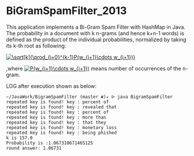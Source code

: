 # BiGramSpamFilter_2013
This application implements a Bi-Gram Spam Filter with HashMap in Java.</br>
The probability in a document with k n-grams (and hence k+n-1 words) is defined as the product of the individual probabilities, normalized by taking its k-th root as following: </br>

<a href="https://www.codecogs.com/eqnedit.php?latex=\sqrt[k]{\prod_{i=0}^{k-1}P(w_{i&plus;1}\cdots&space;w_{i&plus;1})}" target="_blank"><img src="https://latex.codecogs.com/gif.latex?\sqrt[k]{\prod_{i=0}^{k-1}P(w_{i&plus;1}\cdots&space;w_{i&plus;1})}" title="\sqrt[k]{\prod_{i=0}^{k-1}P(w_{i+1}\cdots w_{i+1})}" /></a>

,where
<a href="https://www.codecogs.com/eqnedit.php?latex=P(w_{i&plus;1}\cdots&space;w_{i&plus;1})" target="_blank"><img src="https://latex.codecogs.com/gif.latex?P(w_{i&plus;1}\cdots&space;w_{i&plus;1})" title="P(w_{i+1}\cdots w_{i+1})" /></a>
means number of occurrences of the n-gram.


LOG after execution shown as below:</br>
```
~/JavaWork/BigramSpamFilter (master ✘)✭ ᐅ java BigramSpamFilter
repeated key is found! key : percent of
repeated key is found! key : revealed that
repeated key is found! key : percent of
repeated key is found! key : more than
repeated key is found! key : that they
repeated key is found! key : monetary loss
repeated key is found! key : being phished
k is 157.0
Probability is :1.067310671465125
round answer: 1.06731
```
